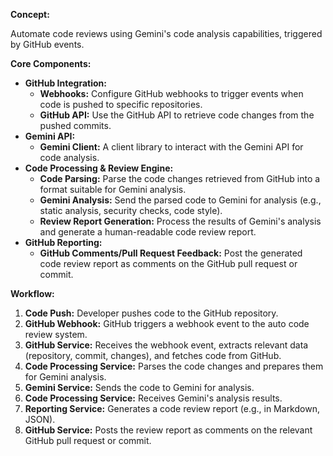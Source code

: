 **Concept:**

Automate code reviews using Gemini's code analysis capabilities, triggered by GitHub events.

**Core Components:**

* **GitHub Integration:**
    * **Webhooks:** Configure GitHub webhooks to trigger events when code is pushed to specific repositories.
    * **GitHub API:**  Use the GitHub API to retrieve code changes from the pushed commits.
* **Gemini API:**
    * **Gemini Client:**  A client library to interact with the Gemini API for code analysis. 
* **Code Processing & Review Engine:**
    * **Code Parsing:** Parse the code changes retrieved from GitHub into a format suitable for Gemini analysis.
    * **Gemini Analysis:**  Send the parsed code to Gemini for analysis (e.g., static analysis, security checks, code style).
    * **Review Report Generation:**  Process the results of Gemini's analysis and generate a human-readable code review report.
* **GitHub Reporting:**
    * **GitHub Comments/Pull Request Feedback:** Post the generated code review report as comments on the GitHub pull request or commit.


**Workflow:**

1. **Code Push:** Developer pushes code to the GitHub repository.
2. **GitHub Webhook:**  GitHub triggers a webhook event to the auto code review system.
3. **GitHub Service:** Receives the webhook event, extracts relevant data (repository, commit, changes), and fetches code from GitHub.
4. **Code Processing Service:** Parses the code changes and prepares them for Gemini analysis.
5. **Gemini Service:**  Sends the code to Gemini for analysis.
6. **Code Processing Service:**  Receives Gemini's analysis results.
7. **Reporting Service:**  Generates a code review report (e.g., in Markdown, JSON).
8. **GitHub Service:** Posts the review report as comments on the relevant GitHub pull request or commit.